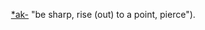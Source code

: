  [*ak-](https://www.etymonline.com/word/*ak- "Etymology, meaning and definition of *ak-") "be sharp, rise (out) to a point, pierce").
